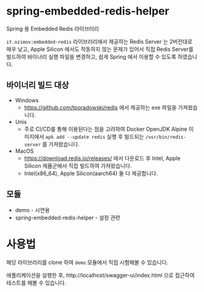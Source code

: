 # spring-embedded-redis-helper

Spring 용 Embedded Redis 라이브러리

`it.ozimov:embedded-redis` 라이브러리에서 제공하는 Redis Server 는 2버전대로 매우 낮고, Apple Silicon 에서도 작동하지 않는 문제가 있어서 직접 Redis Server를 빌드하여 바이너리 실행 파일을 변경하고, 쉽게 Spring 에서 이용할 수 있도록 하였습니다.

## 바이너리 빌드 대상

* Windows
  * https://github.com/tporadowski/redis 에서 제공하는 exe 파일을 가져왔습니다.
* Unix
  * 주로 CI/CD를 통해 이용된다는 점을 고려하여 Docker OpenJDK Alpine 이미지에서 `apk add --update redis` 실행 후 빌드되는 `/usr/bin/redis-server` 를 가져왔습니다.
* MacOS
  * https://download.redis.io/releases/ 에서 다운로드 후 Intel, Apple Silicon 제품군에서 직접 빌드하여 가져왔습니다.
  * Intel(x86_64), Apple Silicon(aarch64) 둘 다 제공합니다.

## 모듈

* demo - 시연용
* spring-embedded-redis-helper - 설정 관련

# 사용법

해당 라이브러리를 clone 하여 `demo` 모듈에서 직접 시험해볼 수 있습니다.

애플리케이션을 실행한 후, http://localhost/swagger-ui/index.html 으로 접근하여 테스트를 해볼 수 있습니다.